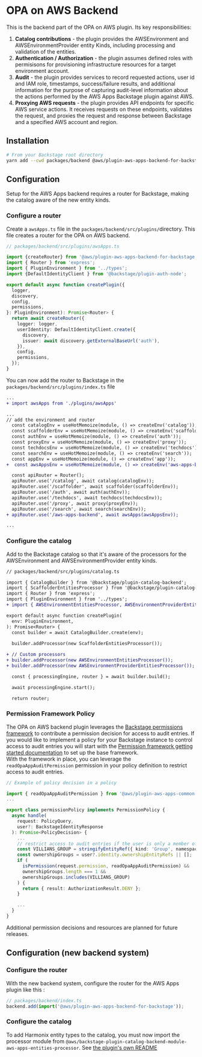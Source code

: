 <!-- 
Copyright Amazon.com, Inc. or its affiliates. All Rights Reserved.
SPDX-License-Identifier: Apache-2.0 
-->
# OPA on AWS Backend

This is the backend part of the OPA on AWS plugin.  Its key responsibilities:

1. **Catalog contributions** - the plugin provides the AWSEnvironment and AWSEnvironmentProvider entity Kinds, including processing and validation of the entities.
2. **Authentication / Authorization** - the plugin assumes defined roles with permisisons for provisioning infrastructure resources for a target environment account.
3. **Audit** - the plugin provides services to record requested actions, user id and IAM role, timestamps, success/failure results, and additional information for the purpose of capturing audit-level information about the actions performed by the AWS Apps Backstage plugin against AWS.
4. **Proxying AWS requests** - the plugin provides API endpoints for specific AWS service actions.  It receives requests on these endpoints, validates the request, and proxies the request and response between Backstage and a specified AWS account and region.

## Installation

```sh
# From your Backstage root directory
yarn add --cwd packages/backend @aws/plugin-aws-apps-backend-for-backstage@0.2.0
```

## Configuration

Setup for the AWS Apps backend requires a router for Backstage, making the catalog aware of the new entity kinds.

### Configure a router

Create a `awsApps.ts` file in the `packages/backend/src/plugins/`directory.  This file creates a router for the OPA on AWS backend.

```ts
// packages/backend/src/plugins/awsApps.ts

import {createRouter} from '@aws/plugin-aws-apps-backend-for-backstage'
import { Router } from 'express';
import { PluginEnvironment } from '../types';
import {DefaultIdentityClient } from '@backstage/plugin-auth-node';

export default async function createPlugin({
  logger,
  discovery,
  config,
  permissions,
}: PluginEnvironment): Promise<Router> {
  return await createRouter({
    logger: logger,
    userIdentity: DefaultIdentityClient.create({
      discovery,
      issuer: await discovery.getExternalBaseUrl('auth'),
    }),
    config,
    permissions,
  });
}
```

You can now add the router to Backstage in the `packages/backend/src/plugins/index.ts` file

```diff
...
+ import awsApps from './plugins/awsApps'

...
// add the environment and router
  const catalogEnv = useHotMemoize(module, () => createEnv('catalog'));
  const scaffolderEnv = useHotMemoize(module, () => createEnv('scaffolder'));
  const authEnv = useHotMemoize(module, () => createEnv('auth'));
  const proxyEnv = useHotMemoize(module, () => createEnv('proxy'));
  const techdocsEnv = useHotMemoize(module, () => createEnv('techdocs'));
  const searchEnv = useHotMemoize(module, () => createEnv('search'));
  const appEnv = useHotMemoize(module, () => createEnv('app'));
+  const awsAppsEnv = useHotMemoize(module, () => createEnv('aws-apps-backend'));

  const apiRouter = Router();
  apiRouter.use('/catalog', await catalog(catalogEnv));
  apiRouter.use('/scaffolder', await scaffolder(scaffolderEnv));
  apiRouter.use('/auth', await auth(authEnv));
  apiRouter.use('/techdocs', await techdocs(techdocsEnv));
  apiRouter.use('/proxy', await proxy(proxyEnv));
  apiRouter.use('/search', await search(searchEnv));
+ apiRouter.use('/aws-apps-backend', await awsApps(awsAppsEnv));

...
```

### Configure the catalog

Add to the Backstage catalog so that it's aware of the processors for the AWSEnvironment and AWSEnvironmentProvider entity kinds.

```diff
// packages/backend/src/plugins/catalog.ts

import { CatalogBuilder } from '@backstage/plugin-catalog-backend';
import { ScaffolderEntitiesProcessor } from '@backstage/plugin-catalog-backend-module-scaffolder-entity-model';
import { Router } from 'express';
import { PluginEnvironment } from '../types';
+ import { AWSEnvironmentEntitiesProcessor, AWSEnvironmentProviderEntitiesProcessor} from '@aws/plugin-aws-apps-backend-for-backstage';

export default async function createPlugin(
  env: PluginEnvironment,
): Promise<Router> {
  const builder = await CatalogBuilder.create(env);
  
  builder.addProcessor(new ScaffolderEntitiesProcessor());

+ // Custom processors
+ builder.addProcessor(new AWSEnvironmentEntitiesProcessor());
+ builder.addProcessor(new AWSEnvironmentProviderEntitiesProcessor());

  const { processingEngine, router } = await builder.build();

  await processingEngine.start();

  return router;
```

### Permission Framework Policy

The OPA on AWS backend plugin leverages the [Backstage permissions framework](https://backstage.io/docs/permissions/overview) to contribute a permission decision for access to audit entries.  If you would like to implement a policy for your Backstage instance to control access to audit entries you will start with the [Permission framework getting started documentation](https://backstage.io/docs/permissions/getting-started) to set up the base framework.  
With the framework in place, you can leverage the `readOpaAppAuditPermission` permission in your policy definition to restrict access to audit entries.

```ts
// Example of policy decision in a policy

import { readOpaAppAuditPermission } from '@aws/plugin-aws-apps-common-for-backstage';
...

export class permissionPolicy implements PermissionPolicy {
  async handle(
    request: PolicyQuery,
    user?: BackstageIdentityResponse
  ): Promise<PolicyDecision> {
    ...
    // restrict access to audit entries if the user is only a member of the Villians group
    const VILLIANS_GROUP = stringifyEntityRef({ kind: 'Group', namespace: DEFAULT_NAMESPACE, name: "villians" });
    const ownershipGroups = user?.identity.ownershipEntityRefs || [];
    if (
      isPermission(request.permission, readOpaAppAuditPermission) && 
      ownershipGroups.length === 1 && 
      ownershipGroups.includes(VILLIANS_GROUP)
    ) {
      return { result: AuthorizationResult.DENY };
    }

    ...
  }
}

```

Additional permission decisions and resources are planned for future releases.

## Configuration (new backend system)

### Configure the router

With the new backend system, configure the router for the AWS Apps plugin like this :

```typescript
// packages/backend/index.ts
backend.add(import('@aws/plugin-aws-apps-backend-for-backstage'));
```

### Configure the catalog

To add Harmonix entity types to the catalog, you must now import the processor module from `@aws/backstage-plugin-catalog-backend-module-aws-apps-entities-processor`.
See [the plugin's own README](../catalog-backend-module-aws-apps-entities-processor/README.md)



